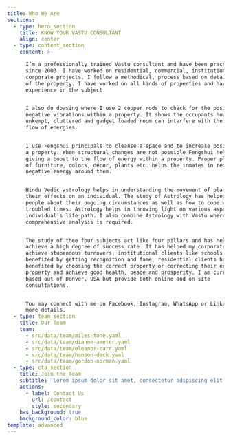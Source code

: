 ```yaml
---
title: Who We Are
sections:
  - type: hero_section
    title: KNOW YOUR VASTU CONSULTANT
    align: center
  - type: content_section
    content: >-

      I’m a professionally trained Vastu consultant and have been practicing
      since 2003. I have worked on residential, commercial, institutional and
      corporate projects. I follow a methodical, process based on detailed study
      of the property. I have worked on all kinds of properties and have vast
      experience in the subject.


      I also do dowsing where I use 2 copper rods to check for the positive or
      negative vibrations within a property. It shows the occupants how an
      unkempt, cluttered and gadget loaded room can interfere with the positive
      flow of energies.


      I use Fengshui principals to cleanse a space and to increase positivity in
      a property. When structural changes are not possible Fengshui helps in
      giving a boost to the flow of energy within a property. Proper placement
      of furniture, colors, décor, plants etc. helps the inmates in reducing
      negative energy around them.


      Hindu Vedic astrology helps in understanding the movement of planets and
      their effects on an individual. The study of Astrology has helped me guide
      people about their ongoing circumstances as well as how to cope with
      troubled times. Astrology helps in throwing light on various aspects of an
      individual’s life path. I also combine Astrology with Vastu where a
      comprehensive analysis is required.


      The study of thee four subjects act like four pillars and has helped me
      achieve a high degree of success rate. It has helped my corporate clients
      achieve stupendous turnovers, institutional clients like schools have
      benefited by getting recognition and fame, residential clients have
      benefited by choosing the correct property or correcting their existing
      property and achieve good health, peace and prosperity. I am currently
      based out of Denver, USA but provide both online and on site
      consultations.


      You may connect with me on Facebook, Instagram, WhatsApp or Linkedin for
      more details.
  - type: team_section
    title: Our Team
    team:
      - src/data/team/miles-tone.yaml
      - src/data/team/dianne-ameter.yaml
      - src/data/team/eleanor-carr.yaml
      - src/data/team/hanson-deck.yaml
      - src/data/team/gordon-norman.yaml
  - type: cta_section
    title: Join the Team
    subtitle: 'Lorem ipsum dolor sit amet, consectetur adipiscing elit.'
    actions:
      - label: Contact Us
        url: /contact
        style: secondary
    has_background: true
    background_color: blue
template: advanced
---
```


